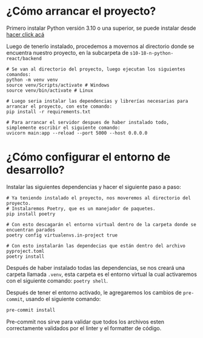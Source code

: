 # ¿Cómo arrancar el proyecto?
Primero instalar Python versión 3.10 o una superior, se puede instalar desde [hacer click acá](https://www.python.org/ftp/python/3.10.11/python-3.10.11-amd64.exe)

Luego de tenerlo instalado, procedemos a movernos al directorio donde se encuentra nuestro proyecto, en la subcarpeta de `s10-18-n-python-react/backend`

```
# Se van al directorio del proyecto, luego ejecutan los siguientes comandos:
python -m venv venv
source venv/Scripts/activate # Windows
source venv/bin/activate # Linux

# Luego seria instalar las dependencias y librerías necesarias para arrancar el proyecto, con este comando:
pip install -r requirements.txt

# Para arrancar el servidor despues de haber instalado todo, simplemente escribir el siguiente comando:
uvicorn main:app --reload --port 5000 --host 0.0.0.0
```
# ¿Cómo configurar el entorno de desarrollo?

Instalar las siguientes dependencias y hacer el siguiente paso a paso:
```
# Ya teniendo instalado el proyecto, nos moveremos al directorio del proyecto. 
# Instalaremos Poetry, que es un manejador de paquetes.
pip install poetry

# Con esto descagarán el entorno virtual dentro de la carpeta donde se encuentran parados
poetry config virtualenvs.in-project true 

# Con esto instalarán las dependecias que están dentro del archivo pyproject.toml
poetry install 
```

Después de haber instalado todas las dependencias, se nos creará una carpeta llamada `.venv`, 
esta carpeta es el entorno virtual la cual activaremos con el siguiente comando: `poetry shell`.

Después de tener el entorno activado, le agregaremos los cambios de `pre-commit`, usando el siguiente comando:

```sh
pre-commit install 
```

Pre-commit nos sirve para validar que todos los archivos esten correctamente validados por el linter y el formatter de código.
